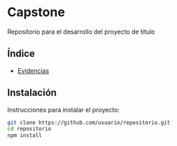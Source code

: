 # Capstone

Repositorio para el desarrollo del proyecto de titulo

## Índice

- [Evidencias](#evidencias)

## Instalación

Instrucciones para instalar el proyecto:

```bash
git clone https://github.com/usuario/repositorio.git
cd repositorio
npm install
```
